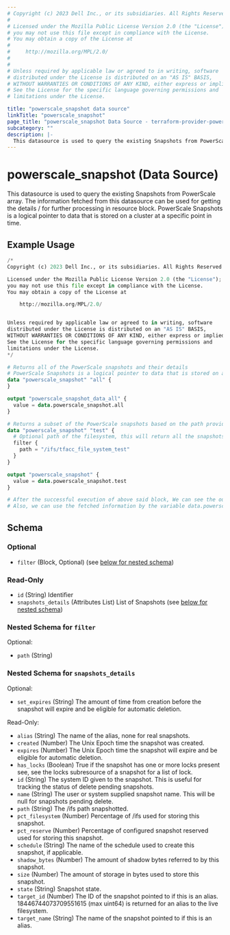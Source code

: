 ```yaml
---
# Copyright (c) 2023 Dell Inc., or its subsidiaries. All Rights Reserved.
#
# Licensed under the Mozilla Public License Version 2.0 (the "License");
# you may not use this file except in compliance with the License.
# You may obtain a copy of the License at
#
#     http://mozilla.org/MPL/2.0/
#
#
# Unless required by applicable law or agreed to in writing, software
# distributed under the License is distributed on an "AS IS" BASIS,
# WITHOUT WARRANTIES OR CONDITIONS OF ANY KIND, either express or implied.
# See the License for the specific language governing permissions and
# limitations under the License.

title: "powerscale_snapshot data source"
linkTitle: "powerscale_snapshot"
page_title: "powerscale_snapshot Data Source - terraform-provider-powerscale"
subcategory: ""
description: |-
  This datasource is used to query the existing Snapshots from PowerScale array. The information fetched from this datasource can be used for getting the details / for further processing in resource block. PowerScale Snapshots is a logical pointer to data that is stored on a cluster at a specific point in time.
---
```


# powerscale_snapshot (Data Source)

This datasource is used to query the existing Snapshots from PowerScale array. The information fetched from this datasource can be used for getting the details / for further processing in resource block. PowerScale Snapshots is a logical pointer to data that is stored on a cluster at a specific point in time.

## Example Usage

```terraform
/*
Copyright (c) 2023 Dell Inc., or its subsidiaries. All Rights Reserved.

Licensed under the Mozilla Public License Version 2.0 (the "License");
you may not use this file except in compliance with the License.
You may obtain a copy of the License at

    http://mozilla.org/MPL/2.0/


Unless required by applicable law or agreed to in writing, software
distributed under the License is distributed on an "AS IS" BASIS,
WITHOUT WARRANTIES OR CONDITIONS OF ANY KIND, either express or implied.
See the License for the specific language governing permissions and
limitations under the License.
*/

# Returns all of the PowerScale snapshots and their details
# PowerScale Snapshots is a logical pointer to data that is stored on a cluster at a specific point in time.
data "powerscale_snapshot" "all" {
}

output "powerscale_snapshot_data_all" {
  value = data.powerscale_snapshot.all
}

# Returns a subset of the PowerScale snapshots based on the path provided in the `paths` filter block and their details
data "powerscale_snapshot" "test" {
  # Optional path of the filesystem, this will return all the snapshots related to that particular path
  filter {
    path = "/ifs/tfacc_file_system_test"
  }
}

output "powerscale_snapshot" {
  value = data.powerscale_snapshot.test
}

# After the successful execution of above said block, We can see the output value by executing 'terraform output' command.
# Also, we can use the fetched information by the variable data.powerscale_snapshot.all
```

<!-- schema generated by tfplugindocs -->
## Schema

### Optional

- `filter` (Block, Optional) (see [below for nested schema](#nestedblock--filter))

### Read-Only

- `id` (String) Identifier
- `snapshots_details` (Attributes List) List of Snapshots (see [below for nested schema](#nestedatt--snapshots_details))

<a id="nestedblock--filter"></a>
### Nested Schema for `filter`

Optional:

- `path` (String)


<a id="nestedatt--snapshots_details"></a>
### Nested Schema for `snapshots_details`

Optional:

- `set_expires` (String) The amount of time from creation before the snapshot will expire and be eligible for automatic deletion.

Read-Only:

- `alias` (String) The name of the alias, none for real snapshots.
- `created` (Number) The Unix Epoch time the snapshot was created.
- `expires` (Number) The Unix Epoch time the snapshot will expire and be eligible for automatic deletion.
- `has_locks` (Boolean) True if the snapshot has one or more locks present see, see the locks subresource of a snapshot for a list of lock.
- `id` (String) The system ID given to the snapshot. This is useful for tracking the status of delete pending snapshots.
- `name` (String) The user or system supplied snapshot name. This will be null for snapshots pending delete.
- `path` (String) The /ifs path snapshotted.
- `pct_filesystem` (Number) Percentage of /ifs used for storing this snapshot.
- `pct_reserve` (Number) Percentage of configured snapshot reserved used for storing this snapshot.
- `schedule` (String) The name of the schedule used to create this snapshot, if applicable.
- `shadow_bytes` (Number) The amount of shadow bytes referred to by this snapshot.
- `size` (Number) The amount of storage in bytes used to store this snapshot.
- `state` (String) Snapshot state.
- `target_id` (Number) The ID of the snapshot pointed to if this is an alias. 18446744073709551615 (max uint64) is returned for an alias to the live filesystem.
- `target_name` (String) The name of the snapshot pointed to if this is an alias.